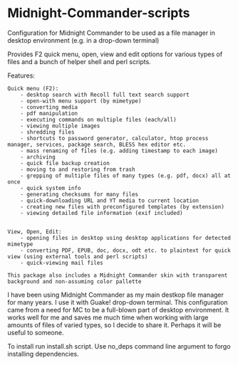 # Midnight-Commander-scripts


Configuration for Midnight Commander to be used as a file manager in desktop environment (e.g. in a drop-down terminal)

Provides F2 quick menu, open, view and edit options for various types of files and a bunch of helper shell and perl scripts.

Features:

    Quick menu (F2):
        - desktop search with Recoll full text search support 
        - open-with menu support (by mimetype)
        - converting media
        - pdf manipulation
        - executing commands on multiple files (each/all)
        - viewing multiple images
        - shredding files
        - shortcuts to password generator, calculator, htop process manager, services, package search, BLESS hex editor etc.
        - mass renaming of files (e.g. adding timestamp to each image)
        - archiving
        - quick file backup creation
        - moving to and restoring from trash
        - grepping of multiple files of many types (e.g. pdf, docx) all at once
        - quick system info
        - generating checksums for many files
        - quick-downloading URL and YT media to current location
        - creating new files with preconfigured templates (by extension)
        - viewing detailed file information (exif included)


    View, Open, Edit:
        - opening files in desktop using desktop applications for detected mimetype
        - converting PDF, EPUB, doc, docx, odt etc. to plaintext for quick view (using external tools and perl scripts)
        - quick-viewing mail files

    This package also includes a Midnight Commander skin with transparent background and non-assuming color pallette


I have been using Midnight Commander as my main destkop file manager for many years. I use it with Guake! drop-down terminal. 
This configuration came from a need for MC to be a full-blown part of desktop environment. It works well for me and saves me 
much time when working with large amounts of files of varied types, so I decide to share it. 
Perhaps it will be useful to someone.

To install run install.sh script. Use no_deps command line argument to forgo installing dependencies.

